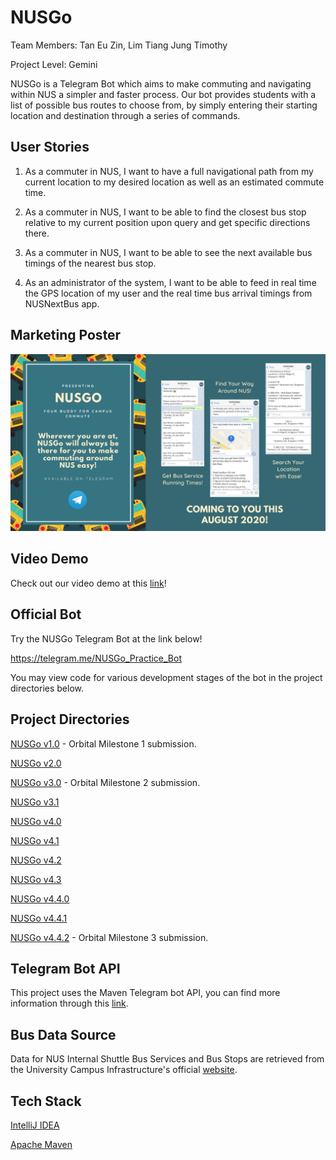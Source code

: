 # NUSGo
Team Members: Tan Eu Zin, Lim Tiang Jung Timothy

Project Level: Gemini

NUSGo is a Telegram Bot which aims to make commuting and navigating within NUS a simpler and faster process. Our bot provides students with a list of possible bus routes to choose from, by simply entering their starting location and destination through a series of commands. 

## User Stories
1. As a commuter in NUS, I want to have a full navigational path from my current location to my desired
location as well as an estimated commute time.

2. As a commuter in NUS, I want to be able to find the closest bus stop relative to my current position
upon query and get specific directions there.

3. As a commuter in NUS, I want to be able to see the next available bus timings of the nearest bus stop.

4. As an administrator of the system, I want to be able to feed in real time the GPS location of my user
and the real time bus arrival timings from NUSNextBus app.

## Marketing Poster

<img src="NUSGo%20Final%20Poster.png" width="600"> 

## Video Demo
Check out our video demo at this [link]()!

## Official Bot
Try the NUSGo Telegram Bot at the link below!

https://telegram.me/NUSGo_Practice_Bot

You may view code for various development stages of the bot in the project directories below.

## Project Directories
[NUSGo v1.0](/NUSGo%20v1.0) - Orbital Milestone 1 submission.

[NUSGo v2.0](/NUSGo%20v2.0)

[NUSGo v3.0](/NUSGo%20v3.0) - Orbital Milestone 2 submission.

[NUSGo v3.1](/NUSGo%20v3.0)

[NUSGo v4.0](/NUSGo%20v4.0)

[NUSGo v4.1](/NUSGo%20v4.1)

[NUSGo v4.2](/NUSGo%20v4.2)

[NUSGo v4.3](/NUSGo%20v4.3)

[NUSGo v4.4.0](/NUSGo%20v4.4.0)

[NUSGo v4.4.1](/NUSGo%20v4.4.1)

[NUSGo v4.4.2](/NUSGo%20v4.4.2) - Orbital Milestone 3 submission.


## Telegram Bot API
This project uses the Maven Telegram bot API, you can find more information through this [link](https://github.com/rubenlagus/TelegramBots).

## Bus Data Source
Data for NUS Internal Shuttle Bus Services and Bus Stops are retrieved from the University Campus Infrastructure's official [website](https://uci.nus.edu.sg/oca/transport-logistics-carpark/getting-around-nus/).

## Tech Stack
[IntelliJ IDEA](https://www.jetbrains.com/idea/)

[Apache Maven](http://maven.apache.org/)
